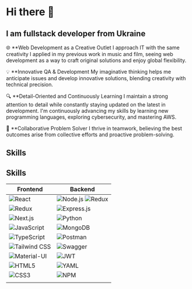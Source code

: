 # Hi there 👋

## I am fullstack developer from Ukraine

🌐 **Web Development as a Creative Outlet
I approach IT with the same creativity I applied in my previous work in music and film, seeing web development as a way to craft original solutions and enjoy global flexibility.

💡 **Innovative QA & Development
My imaginative thinking helps me anticipate issues and develop innovative solutions, blending creativity with technical precision.

🔍 **Detail-Oriented and Continuously Learning
I maintain a strong attention to detail while constantly staying updated on the latest in development. I'm continuously advancing my skills by learning new programming languages, exploring cybersecurity, and mastering AWS.

🤝 **Collaborative Problem Solver
I thrive in teamwork, believing the best outcomes arise from collective efforts and proactive problem-solving.

## Skills

## Skills

| **Frontend**                                                                                                    | **Backend**                                                                                               |
|----------------------------------------------------------------------------------------------------------------|-----------------------------------------------------------------------------------------------------------|
| ![React](https://img.shields.io/badge/React-61DAFB?style=for-the-badge&logo=react&logoColor=black)             | ![Node.js](https://img.shields.io/badge/Node.js-339933?style=for-the-badge&logo=node.js&logoColor=white) ![Redux](https://img.shields.io/badge/Redux-764ABC?style=for-the-badge&logo=redux&logoColor=white)   |
| ![Redux](https://img.shields.io/badge/Redux-764ABC?style=for-the-badge&logo=redux&logoColor=white)             | ![Express.js](https://img.shields.io/badge/Express.js-000000?style=for-the-badge&logo=express&logoColor=white) |
| ![Next.js](https://img.shields.io/badge/Next.js-000000?style=for-the-badge&logo=next.js&logoColor=white)        | ![Python](https://img.shields.io/badge/Python-3776AB?style=for-the-badge&logo=python&logoColor=white)      |
| ![JavaScript](https://img.shields.io/badge/JavaScript-F7DF1C?style=for-the-badge&logo=javascript&logoColor=white) | ![MongoDB](https://img.shields.io/badge/MongoDB-47A248?style=for-the-badge&logo=mongodb&logoColor=white)  |
| ![TypeScript](https://img.shields.io/badge/TypeScript-3178C6?style=for-the-badge&logo=typescript&logoColor=white) | ![Postman](https://img.shields.io/badge/Postman-FBAF00?style=for-the-badge&logo=postman&logoColor=white)  |
| ![Tailwind CSS](https://img.shields.io/badge/Tailwind%20CSS-38B2AC?style=for-the-badge&logo=tailwind-css&logoColor=white) | ![Swagger](https://img.shields.io/badge/Swagger-85EA2D?style=for-the-badge&logo=swagger&logoColor=black) |
| ![Material-UI](https://img.shields.io/badge/Material--UI-0081CB?style=for-the-badge&logo=mui&logoColor=white)  | ![JWT](https://img.shields.io/badge/JWT-000000?style=for-the-badge&logo=json-web-tokens&logoColor=white)   |
| ![HTML5](https://img.shields.io/badge/HTML5-E34F26?style=for-the-badge&logo=html5&logoColor=white)             | ![YAML](https://img.shields.io/badge/YAML-00B2A9?style=for-the-badge&logo=yaml&logoColor=white)         |
| ![CSS3](https://img.shields.io/badge/CSS3-1572B6?style=for-the-badge&logo=css3&logoColor=white)                | ![NPM](https://img.shields.io/badge/NPM-CB3837?style=for-the-badge&logo=npm&logoColor=white)             |
                                                                                                      |



<!--
**DaryPet/DaryPet** is a ✨ _special_ ✨ repository because its `README.md` (this file) appears on your GitHub profile.

Here are some ideas to get you started:

- 🔭 I’m currently working on ...
- 🌱 I’m currently learning ...
- 👯 I’m looking to collaborate on ...
- 🤔 I’m looking for help with ...
- 💬 Ask me about ...
- 📫 How to reach me: ...
- 😄 Pronouns: ...
- ⚡ Fun fact: ...
-->
